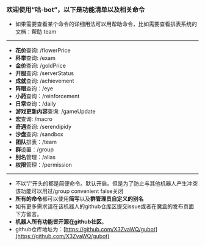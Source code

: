 ### 欢迎使用“咕-bot”，以下是功能清单以及相关命令
- 如果需要查看某个命令的详细用法可以用帮助命令，比如需要查看排表系统的文档：帮助 team
---
- **花价**查询: /flowerPrice
- **科举**查询: /exam
- **金价**查询: /goldPrice 
- **开服**查询: /serverStatus
- **成就**查询: /achievement
- **阵眼**查询：/eye
- **小药**查询：/reinforcement
- **日常**查询：/daily
- **游戏更新内容**查询: /gameUpdate
- **宏**查询: /macro
- **奇遇**查询: /serendipidy
- **沙盘**查询: /sandbox
- **团队**排表：/team
- **群**设置：/group
- **别名**管理：/alias
- **权限**管理：/permission
---
- 不以“/”开头的都是简便命令。默认开启。但是为了防止与其他机器人产生冲突该功能可以用过/group convenient false关闭
- **所有的命令**都可以使用**简写**以及**群管理员自定义的别名**
- 如有更多需求请在该机器人的github仓库区提交issue或者在魔盒的发布页面下方留言。
- **机器人所有功能皆开源在github社区**。
- github仓库地址为：[https://github.com/X3ZvaWQ/gubot](https://github.com/X3ZvaWQ/gubot)

